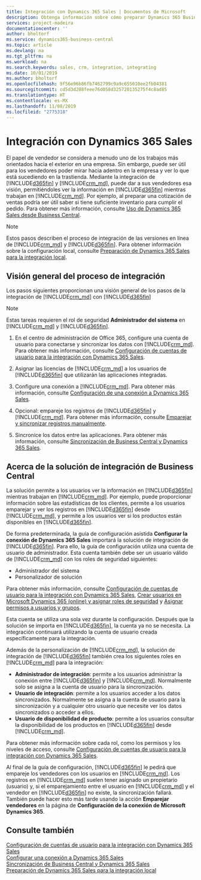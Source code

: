 ```yaml
---
title: Integración con Dynamics 365 Sales | Documentos de Microsoft
description: Obtenga información sobre cómo preparar Dynamics 365 Business Central para integrarse con Dynamics 365 Sales.
services: project-madeira
documentationcenter: ''
author: bholtorf
ms.service: dynamics365-business-central
ms.topic: article
ms.devlang: na
ms.tgt_pltfrm: na
ms.workload: na
ms.search.keywords: sales, crm, integration, integrating
ms.date: 10/01/2019
ms.author: bholtorf
ms.openlocfilehash: 9f56e96b86fb7462799c9a9c655010ee2fb04381
ms.sourcegitcommit: cd5d3d288feee76d058d325720135275f4c8ad85
ms.translationtype: HT
ms.contentlocale: es-MX
ms.lasthandoff: 11/08/2019
ms.locfileid: "2775318"
---
```

# <a name="integrating-with-dynamics-365-sales"></a>Integración con Dynamics 365 Sales
El papel de vendedor se considera a menudo uno de los trabajos más orientados hacia el exterior en una empresa. Sin embargo, puede ser útil para los vendedores poder mirar hacia adentro en la empresa y ver lo que está sucediendo en la trastienda. Mediante la integración de [!INCLUDE[d365fin](includes/d365fin_md.md)] y [!INCLUDE[crm_md](includes/crm_md.md)], puede dar a sus vendedores esa visión, permitiéndoles ver la información en [!INCLUDE[d365fin](includes/d365fin_md.md)] mientras trabajan en [!INCLUDE[crm_md](includes/crm_md.md)]. Por ejemplo, al preparar una cotización de ventas podría ser útil saber si tiene suficiente inventario para cumplir el pedido. Para obtener más información, consulte [Uso de Dynamics 365 Sales desde Business Central](marketing-integrate-dynamicscrm.md).

> [!NOTE]
> Estos pasos describen el proceso de integración de las versiones en línea de [!INCLUDE[crm_md](includes/crm_md.md)] y [!INCLUDE[d365fin](includes/d365fin_md.md)]. Para obtener información sobre la configuración local, consulte [Preparación de Dynamics 365 Sales para la integración local](/dynamics365/business-central/dev-itpro/administration/prepare-dynamics-365-for-sales-for-integration).

<!--## Software Requirements
You must have an Office 365 subscription, and both [!INCLUDE[crm_md](includes/crm_md.md)] and [!INCLUDE[d365fin](includes/d365fin_md.md)] must be part of the same organization.  -->

## <a name="overview-of-the-integration-process"></a>Visión general del proceso de integración
Los pasos siguientes proporcionan una visión general de los pasos de la integración de [!INCLUDE[crm_md](includes/crm_md.md)] con [!INCLUDE[d365fin](includes/d365fin_md.md)]

> [!Note]  
> Estas tareas requieren el rol de seguridad **Administrador del sistema** en [!INCLUDE[crm_md](includes/crm_md.md)] y [!INCLUDE[d365fin](includes/d365fin_md.md)].  

1. En el centro de administración de Office 365, configure una cuenta de usuario para conectarse y sincronizar los datos con [!INCLUDE[crm_md](includes/crm_md.md)]. Para obtener más información, consulte [Configuración de cuentas de usuario para la integración con Dynamics 365 Sales](admin-setting-up-integration-with-dynamics-sales.md).

2. Asignar las licencias de [!INCLUDE[crm_md](includes/crm_md.md)] a los usuarios de [!INCLUDE[d365fin](includes/d365fin_md.md)] que utilizarán las aplicaciones integradas.

3. Configure una conexión a [!INCLUDE[crm_md](includes/crm_md.md)]. Para obtener más información, consulte [Configuración de una conexión a Dynamics 365 Sales](admin-how-to-set-up-a-dynamics-crm-connection.md).  

4. Opcional: empareje los registros de [!INCLUDE[d365fin](includes/d365fin_md.md)] y [!INCLUDE[crm_md](includes/crm_md.md)]. Para obtener más información, consulte [Emparejar y sincronizar registros manualmente](admin-how-to-couple-and-synchronize-records-manually.md).

5. Sincronice los datos entre las aplicaciones. Para obtener más información, consulte [Sincronización de Business Central y Dynamics 365 Sales](admin-synchronizing-business-central-and-sales.md).  

## <a name="about-the-business-central-integration-solution"></a>Acerca de la solución de integración de Business Central
La solución permite a los usuarios ver la información en [!INCLUDE[d365fin](includes/d365fin_md.md)] mientras trabajan en [!INCLUDE[crm_md](includes/crm_md.md)]. Por ejemplo, puede proporcionar información sobre las estadísticas de los clientes, permite a los usuarios emparejar y ver los registros en [!INCLUDE[d365fin](includes/d365fin_md.md)] desde [!INCLUDE[crm_md](includes/crm_md.md)], y permite a los usuarios ver si los productos están disponibles en [!INCLUDE[d365fin](includes/d365fin_md.md)].

De forma predeterminada, la guía de configuración asistida **Configurar la conexión de Dynamics 365 Sales** importará la solución de integración de [!INCLUDE[d365fin](includes/d365fin_md.md)]. Para ello, la guía de configuración utiliza una cuenta de usuario de administrador. Esta cuenta también debe ser un usuario válido de [!INCLUDE[crm_md](includes/crm_md.md)] con los roles de seguridad siguientes:

* Administrador del sistema  
* Personalizador de solución  

Para obtener más información, consulte [Configuración de cuentas de usuario para la integración con Dynamics 365 Sales](admin-setting-up-integration-with-dynamics-sales.md), [Crear usuarios en Microsoft Dynamics 365 (online) y asignar roles de seguridad](/dynamics365/customer-engagement/admin/create-users-assign-online-security-roles) y [Asignar permisos a usuarios y grupos](ui-define-granular-permissions.md).  

Esta cuenta se utiliza una sola vez durante la configuración. Después que la solución se importa en [!INCLUDE[d365fin](includes/d365fin_md.md)], la cuenta ya no se necesita. La integración continuará utilizando la cuenta de usuario creada específicamente para la integración.

Además de la personalización de [!INCLUDE[crm_md](includes/crm_md.md)], la solución de integración de [!INCLUDE[d365fin](includes/d365fin_md.md)] también crea los siguientes roles en [!INCLUDE[crm_md](includes/crm_md.md)] para la integración:

* **Administrador de integración**: permite a los usuarios administrar la conexión entre [!INCLUDE[d365fin](includes/d365fin_md.md)] y [!INCLUDE[crm_md](includes/crm_md.md)]. Normalmente solo se asigna a la cuenta de usuario para la sincronización.  
* **Usuario de integración**: permite a los usuarios acceder a los datos sincronizados. Normalmente se asigna a la cuenta de usuario para la sincronización y a cualquier otro usuario que necesite ver los datos sincronizados o acceder a ellos.
* **Usuario de disponibilidad de producto**: permite a los usuarios consultar la disponibilidad de los productos en [!INCLUDE[d365fin](includes/d365fin_md.md)] desde [!INCLUDE[crm_md](includes/crm_md.md)].

Para obtener más información sobre cada rol, como los permisos y los niveles de acceso, consulte [Configuración de cuentas de usuario para la integración con Dynamics 365 Sales](admin-setting-up-integration-with-dynamics-sales.md).

Al final de la guía de configuración, [!INCLUDE[d365fin](includes/d365fin_md.md)] le pedirá que empareje los vendedores con los usuarios en [!INCLUDE[crm_md](includes/crm_md.md)]. Los registros en [!INCLUDE[crm_md](includes/crm_md.md)] suelen tener asignado un propietario (usuario) y, si el emparejamiento entre el usuario en [!INCLUDE[crm_md](includes/crm_md.md)] y el vendedor en [!INCLUDE[d365fin](includes/d365fin_md.md)] no existe, la sincronización fallará. También puede hacer esto más tarde usando la acción **Emparejar vendedores** en la página de **Configuración de la conexión de Microsoft Dynamics 365**.

## <a name="see-also"></a>Consulte también  
[Configuración de cuentas de usuario para la integración con Dynamics 365 Sales](admin-setting-up-integration-with-dynamics-sales.md)  
[Configurar una conexión a Dynamics 365 Sales](admin-how-to-set-up-a-dynamics-crm-connection.md)  
[Sincronización de Business Central y Dynamics 365 Sales](admin-synchronizing-business-central-and-sales.md)  
[Preparación de Dynamics 365 Sales para la integración local](/dynamics365/business-central/dev-itpro/administration/prepare-dynamics-365-for-sales-for-integration)
